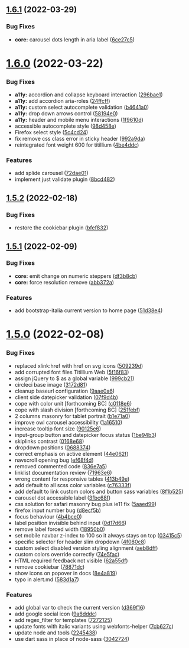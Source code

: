 ## [1.6.1](https://github.com/italia/bootstrap-italia/compare/v1.6.0...v1.6.1) (2022-03-29)


### Bug Fixes

* **core:** carousel dots length in aria label ([6ce27c5](https://github.com/italia/bootstrap-italia/commit/6ce27c54e731f1ae3d51f62d59fe6b891c342b4f))



# [1.6.0](https://github.com/italia/bootstrap-italia/compare/v1.5.2...v1.6.0) (2022-03-22)


### Bug Fixes

* **a11y:** accordion and collapse keyboard interaction ([296bae1](https://github.com/italia/bootstrap-italia/commit/296bae141a1f9b8c393c705e5960fc2311560abb))
* **a11y:** add accordion aria-roles ([24ffcff](https://github.com/italia/bootstrap-italia/commit/24ffcff97266339155fa310fad6312c10b266417))
* **a11y:** custom select autocomplete validation ([b4641a0](https://github.com/italia/bootstrap-italia/commit/b4641a05a96ce24a94adc93c74532a2fc96d4ae3))
* **a11y:** drop down arrows control  ([58194e0](https://github.com/italia/bootstrap-italia/commit/58194e0b91e7ccfc55e3f5f6a918d99521e39048))
* **a11y:** header and mobile menu interactions ([1f9610d](https://github.com/italia/bootstrap-italia/commit/1f9610d1bb58f94056d4a082745b9c7d4df09ad9))
* accessible autocomplete style ([98d458e](https://github.com/italia/bootstrap-italia/commit/98d458eba8ab760ef9f8f288180816c77b587cc6))
* Firefox select style ([5c4cd24](https://github.com/italia/bootstrap-italia/commit/5c4cd249727455959e56e401141e31e5cfbc2906))
* fix remove css class error in sticky header ([992a9da](https://github.com/italia/bootstrap-italia/commit/992a9da3d375afc6ecc6936eaedb40c668d27363))
* reintegrated font weight 600 for titillium ([4be4ddc](https://github.com/italia/bootstrap-italia/commit/4be4ddc4e9793aa482cab1e44e21be262edbdee2))

### Features

* add splide carousel ([72dae01](https://github.com/italia/bootstrap-italia/commit/72dae01b26e19b09264c06b504af09063e2460cf))
* implement just validate plugin ([8bcd482](https://github.com/italia/bootstrap-italia/commit/8bcd4823ac83d45d74b7340bf3f5c768b85aa2ec))



## [1.5.2](https://github.com/italia/bootstrap-italia/compare/v1.5.1...v1.5.2) (2022-02-18)


### Bug Fixes

* restore the cookiebar plugin ([bfef832](https://github.com/italia/bootstrap-italia/commit/bfef832f5d3ba8e9fdea00cbb7cd93b2add68678))



## [1.5.1](https://github.com/italia/bootstrap-italia/compare/v1.5.0...v1.5.1) (2022-02-09)

### Bug Fixes

- **core:** emit change on numeric steppers ([df3b8cb](https://github.com/italia/bootstrap-italia/commit/df3b8cbab247f624dcb2a211fad169cfe3394f09))
- **core:** force resolution remove ([abb372a](https://github.com/italia/bootstrap-italia/commit/abb372a56c4e7ab0db391d77920df67317078b82))

### Features

- add bootstrap-italia current version to home page ([51d38e4](https://github.com/italia/bootstrap-italia/commit/51d38e40486c21d147e456f15c6f98036b1d781c))

# [1.5.0](https://github.com/italia/bootstrap-italia/compare/v1.4.3...v1.5.0) (2022-02-08)

### Bug Fixes

- replaced xlink:href with href on svg icons ([509239d](https://github.com/italia/bootstrap-italia/commit/509239dd0fbe10e9a0227f0dce11b0e616fedb25))
- add corrupted font files Titillium Web ([5f16f83](https://github.com/italia/bootstrap-italia/commit/5f16f83945ded41d32c46339b411ab5d306a68e8))
- assign jQuery to $ as a global variable ([999cb21](https://github.com/italia/bootstrap-italia/commit/999cb21233d845df03696de5619914ec52a01c42))
- circleci base image ([3172d81](https://github.com/italia/bootstrap-italia/commit/3172d81272d5cc5513cf76f0f24860b5e3dfc628))
- cleanup baseurl configuration ([9aae0a6](https://github.com/italia/bootstrap-italia/commit/9aae0a69a08ffc4ae76d543e0168e582a50f1dce))
- client side datepicker validation ([07f9d4b](https://github.com/italia/bootstrap-italia/commit/07f9d4b0df9731f4ce248cddcda5459ba4c5192d))
- cope with color unit [forthcoming BC] ([c0118e6](https://github.com/italia/bootstrap-italia/commit/c0118e658470601807fe607a945b1285f8177b92))
- cope with slash division [forthcoming BC] ([251febf](https://github.com/italia/bootstrap-italia/commit/251febf33c9e0799086582e61b791225ae99424c))
- 2 columns masonry for tablet portrait ([b1e71a0](https://github.com/italia/bootstrap-italia/commit/b1e71a0e4a4a15d8d90efa8bf514aed4b4ed891e))
- improve owl carousel accessibility ([1a16510](https://github.com/italia/bootstrap-italia/commit/1a16510a4f61e53800e72fbd780bfcb6633323cc))
- increase tooltip font size ([90125e6](https://github.com/italia/bootstrap-italia/commit/90125e6c15635b49a7eab2ee0a061dd8e45f804f))
- input-group button and datepicker focus status ([1be94b3](https://github.com/italia/bootstrap-italia/commit/1be94b303d6fe8816400fbe311e083ec118ce715))
- skiplinks contrast ([0168e68](https://github.com/italia/bootstrap-italia/commit/0168e68d62432fdf207b63ed7387ad78a754dbfa))
- dropdown positions ([0688374](https://github.com/italia/bootstrap-italia/commit/0688374fee1acd1a11eebee69198d9bba82ba1ca))
- correct emphasis on active element ([44e062f](https://github.com/italia/bootstrap-italia/commit/44e062ff0e46f38d285929e7b236ebb96c404171))
- navscroll opening bug ([ef68f4d](https://github.com/italia/bootstrap-italia/commit/ef68f4d7a36a406aee67d692d959b32212d930a1))
- removed commented code ([836e7a5](https://github.com/italia/bootstrap-italia/commit/836e7a5378b32979a820550e4560e2026ae57839))
- linklist documentation review ([71963e6](https://github.com/italia/bootstrap-italia/commit/71963e67d068e7e41358d4a8b0cea279478eb976))
- wrong content for responsive tables ([413b49e](https://github.com/italia/bootstrap-italia/commit/413b49eb8f1288a96cfcdf5cc68466f03d4e8e73))
- add default to all scss color variables ([c76333f](https://github.com/italia/bootstrap-italia/commit/c76333f944b7774d732ac4b928a5e7cb8ae054b8))
- add default to link custom colors and button sass variables ([8f1b525](https://github.com/italia/bootstrap-italia/commit/8f1b525ec4674eeb3dd4f5919b396299b82aff17))
- carousel dot accessible label ([3fbc68f](https://github.com/italia/bootstrap-italia/commit/3fbc68fa5bef66c0e480b0bab9e6ddfb1fd1652c))
- css solution for safari masonry bug plus ie11 fix ([5aaed99](https://github.com/italia/bootstrap-italia/commit/5aaed9982d3784a2a616289abda643c6a73d3638))
- firefox input number bug ([d8ecf5b](https://github.com/italia/bootstrap-italia/commit/d8ecf5b47ebbbfbd9651d989dfa32175d562227a))
- focus behaviour ([4b4bce0](https://github.com/italia/bootstrap-italia/commit/4b4bce0083e7fc17ede842c717d59e3730fd6b18))
- label position invisible behind input ([0d17d66](https://github.com/italia/bootstrap-italia/commit/0d17d669f976c555a1a1eae03839fcf7dce6869f))
- remove label forced width ([18950b0](https://github.com/italia/bootstrap-italia/commit/18950b0da31f21264ae1363a7adae2fa9abaf8d3))
- set mobile navbar z-index to 100 so it always stays on top ([03415c5](https://github.com/italia/bootstrap-italia/commit/03415c5512aa881e668d4c45a44f432603ea28d7))
- specific selector for header slim dropdown ([4f080c8](https://github.com/italia/bootstrap-italia/commit/4f080c8430476f0af1a117913b60619c817d462c))
- custom select disabled version styling alignment ([aeb8dff](https://github.com/italia/bootstrap-italia/commit/aeb8dff8503c08b351d01683f2574ff0304b1830))
- custom colors override correctly ([74e5fac](https://github.com/italia/bootstrap-italia/commit/74e5facb39c3a6c8bbe070e545e8dbcdcc7c881d))
- HTML required feedback not visible ([62a55df](https://github.com/italia/bootstrap-italia/commit/62a55dfffebce9cac67de2faf23b250d19168e8f))
- remove cookiebar ([78871dc](https://github.com/italia/bootstrap-italia/commit/78871dc7cc5bc4a846b109295efb6f3ab418f096))
- show icons on popover in docs ([8e4a819](https://github.com/italia/bootstrap-italia/commit/8e4a819a92e760987865598b04e14c7f9febfa93))
- typo in alert.md ([583d1a7](https://github.com/italia/bootstrap-italia/commit/583d1a79997f0b387dbf86effedf433fa0eeedf9))

### Features

- add global var to check the current version ([d369f16](https://github.com/italia/bootstrap-italia/commit/d369f1612e971ff1b77e7d4a863ae5e362a385bb))
- add google social icon ([9a6dddc](https://github.com/italia/bootstrap-italia/commit/9a6dddcedd257b8dbc93fc06b0024216bf115164))
- add regex_filter for templates ([7272125](https://github.com/italia/bootstrap-italia/commit/72721255c4e947e79af010c00fa46843fe893284))
- update fonts with italic variants using webfonts-helper ([7cb627c](https://github.com/italia/bootstrap-italia/commit/7cb627c49ee2db3090c67f0cac1d84369e4c6642))
- update node and tools ([2245438](https://github.com/italia/bootstrap-italia/commit/2245438055ede32a6a96b67f736d800c3e79bf6a))
- use dart sass in place of node-sass ([3042724](https://github.com/italia/bootstrap-italia/commit/304272482081f369c855286a750017ab9780e34d))
